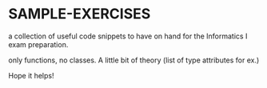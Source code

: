 # SAMPLE-EXERCISES

a collection of useful code snippets to have on hand for the Informatics I exam preparation. 

only functions, no classes. A little bit of theory (list of type attributes for ex.)

Hope it helps!
